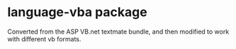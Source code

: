 # language-vba package

Converted from the ASP VB.net textmate bundle, and then modified to work with different vb formats.
